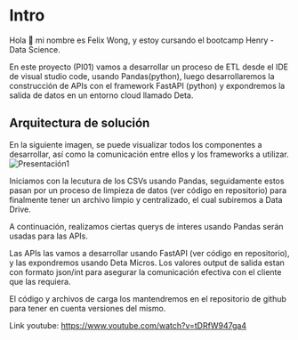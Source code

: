 # Intro
Hola 👋 mi nombre es Felix Wong, y estoy cursando el bootcamp Henry - Data Science.

En este proyecto (PI01) vamos a desarrollar un proceso de ETL desde el IDE de visual studio code, usando Pandas(python), luego desarrollaremos la construcción de APIs con el framework FastAPI (python) y expondremos la salida de datos en un entorno cloud llamado Deta.

## Arquitectura de solución

En la siguiente imagen, se puede visualizar todos los componentes a desarrollar, así como la comunicación entre ellos y los frameworks a utilizar.
![Presentación1](https://user-images.githubusercontent.com/97036778/213478667-f26f0ea9-9648-45f5-aa5a-2abd87f70f73.jpg)

Iniciamos con la lecutura de los CSVs usando Pandas, seguidamente estos pasan por un proceso de limpieza de datos (ver código en repositorio) para finalmente tener un archivo limpio y centralizado, el cual subiremos a Data Drive.

A continuación, realizamos ciertas querys de interes usando Pandas serán usadas para las APIs.

Las APIs las vamos a desarrollar usando FastAPI (ver código en repositorio), y las expondremos usando Deta Micros. Los valores output de salida estan con formato json/int para asegurar la comunicación efectiva con el cliente que las requiera.

El código y archivos de carga los mantendremos en el repositorio de github para tener en cuenta versiones del mismo.

Link youtube: https://www.youtube.com/watch?v=tDRfW947ga4

